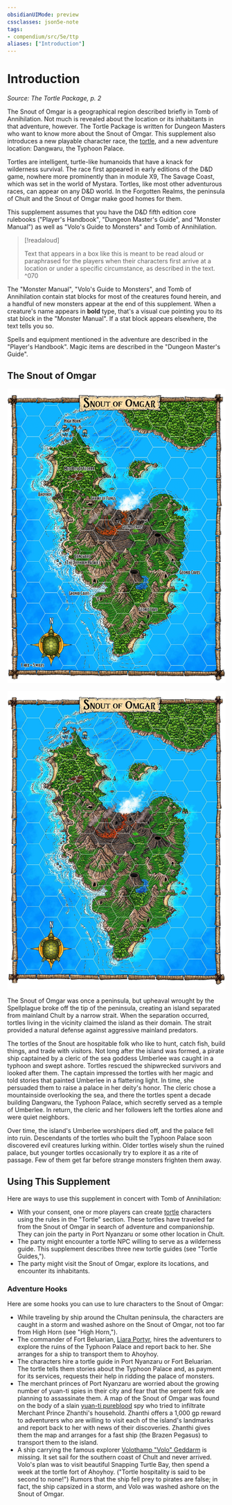 ```yaml
---
obsidianUIMode: preview
cssclasses: json5e-note
tags:
- compendium/src/5e/ttp
aliases: ["Introduction"]
---
```

# Introduction
*Source: The Tortle Package, p. 2* 

The Snout of Omgar is a geographical region described briefly in Tomb of Annihilation. Not much is revealed about the location or its inhabitants in that adventure, however. The Tortle Package is written for Dungeon Masters who want to know more about the Snout of Omgar. This supplement also introduces a new playable character race, the [tortle](Mechanics/races/tortle-mpmm.md), and a new adventure location: Dangwaru, the Typhoon Palace.

Tortles are intelligent, turtle-like humanoids that have a knack for wilderness survival. The race first appeared in early editions of the D&D game, nowhere more prominently than in module X9, The Savage Coast, which was set in the world of Mystara. Tortles, like most other adventurous races, can appear on any D&D world. In the Forgotten Realms, the peninsula of Chult and the Snout of Omgar make good homes for them.

This supplement assumes that you have the D&D fifth edition core rulebooks ("Player's Handbook", "Dungeon Master's Guide", and "Monster Manual") as well as "Volo's Guide to Monsters" and Tomb of Annihilation.

> [!readaloud] 
> 
> Text that appears in a box like this is meant to be read aloud or paraphrased for the players when their characters first arrive at a location or under a specific circumstance, as described in the text.
^070

The "Monster Manual", "Volo's Guide to Monsters", and Tomb of Annihilation contain stat blocks for most of the creatures found herein, and a handful of new monsters appear at the end of this supplement. When a creature's name appears in **bold** type, that's a visual cue pointing you to its stat block in the "Monster Manual". If a stat block appears elsewhere, the text tells you so.

Spells and equipment mentioned in the adventure are described in the "Player's Handbook". Magic items are described in the "Dungeon Master's Guide".

## The Snout of Omgar

![Snout of Omgar - DM](https://raw.githubusercontent.com/5etools-mirror-3/5etools-img/main/adventure/TTP/Snout%20of%20Omgar%20DM.webp#center)

![Snout of Omgar - Player](https://raw.githubusercontent.com/5etools-mirror-3/5etools-img/main/adventure/TTP/Snout%20of%20Omgar%20Player.webp#center)

The Snout of Omgar was once a peninsula, but upheaval wrought by the Spellplague broke off the tip of the peninsula, creating an island separated from mainland Chult by a narrow strait. When the separation occurred, tortles living in the vicinity claimed the island as their domain. The strait provided a natural defense against aggressive mainland predators.

The tortles of the Snout are hospitable folk who like to hunt, catch fish, build things, and trade with visitors. Not long after the island was formed, a pirate ship captained by a cleric of the sea goddess Umberlee was caught in a typhoon and swept ashore. Tortles rescued the shipwrecked survivors and looked after them. The captain impressed the tortles with her magic and told stories that painted Umberlee in a flattering light. In time, she persuaded them to raise a palace in her deity's honor. The cleric chose a mountainside overlooking the sea, and there the tortles spent a decade building Dangwaru, the Typhoon Palace, which secretly served as a temple of Umberlee. In return, the cleric and her followers left the tortles alone and were quiet neighbors.

Over time, the island's Umberlee worshipers died off, and the palace fell into ruin. Descendants of the tortles who built the Typhoon Palace soon discovered evil creatures lurking within. Older tortles wisely shun the ruined palace, but younger tortles occasionally try to explore it as a rite of passage. Few of them get far before strange monsters frighten them away.

## Using This Supplement

Here are ways to use this supplement in concert with Tomb of Annihilation:

- With your consent, one or more players can create [tortle](Mechanics/races/tortle-mpmm.md) characters using the rules in the "Tortle" section. These tortles have traveled far from the Snout of Omgar in search of adventure and companionship. They can join the party in Port Nyanzaru or some other location in Chult.  
- The party might encounter a tortle NPC willing to serve as a wilderness guide. This supplement describes three new tortle guides (see "Tortle Guides,").  
- The party might visit the Snout of Omgar, explore its locations, and encounter its inhabitants.  

### Adventure Hooks

Here are some hooks you can use to lure characters to the Snout of Omgar:

- While traveling by ship around the Chultan peninsula, the characters are caught in a storm and washed ashore on the Snout of Omgar, not too far from High Horn (see "High Horn,").  
- The commander of Fort Beluarian, [Liara Portyr](Mechanics/bestiary/npc/liara-portyr-toa.md), hires the adventurers to explore the ruins of the Typhoon Palace and report back to her. She arranges for a ship to transport them to Ahoyhoy.  
- The characters hire a tortle guide in Port Nyanzaru or Fort Beluarian. The tortle tells them stories about the Typhoon Palace and, as payment for its services, requests their help in ridding the palace of monsters.  
- The merchant princes of Port Nyanzaru are worried about the growing number of yuan-ti spies in their city and fear that the serpent folk are planning to assassinate them. A map of the Snout of Omgar was found on the body of a slain [yuan-ti pureblood](Mechanics/bestiary/humanoid/yuan-ti-pureblood.md) spy who tried to infiltrate Merchant Prince Zhanthi's household. Zhanthi offers a 1,000 gp reward to adventurers who are willing to visit each of the island's landmarks and report back to her with news of their discoveries. Zhanthi gives them the map and arranges for a fast ship (the Brazen Pegasus) to transport them to the island.  
- A ship carrying the famous explorer [Volothamp "Volo" Geddarm](Mechanics/bestiary/npc/volothamp-volo-geddarm-toa.md) is missing. It set sail for the southern coast of Chult and never arrived. Volo's plan was to visit beautiful Snapping Turtle Bay, then spend a week at the tortle fort of Ahoyhoy. ("Tortle hospitality is said to be second to none!") Rumors that the ship fell prey to pirates are false; in fact, the ship capsized in a storm, and Volo was washed ashore on the Snout of Omgar.